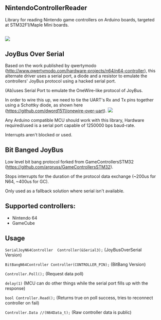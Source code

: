 ## NintendoControllerReader
Library for reading Nintendo game controllers on Arduino boards, targeted at STM32F1/Maple Mini boards.

##

![](https://raw.githubusercontent.com/GitMoDu/NintendoControllerReader/master/media/GameCubeControllerTesting.gif)


## JoyBus Over Serial
Based on the work published by qwertymodo (http://www.qwertymodo.com/hardware-projects/n64/n64-controller), this alternate driver uses a serial port, a diode and a resistor to emulate the controllers' JoyBus protocol using a hacked serial port.

(Ab)uses Serial Port to emulate the OneWire-like protocol of JoyBus.

In order to wire this up, we need to tie the UART's Rx and Tx pins together using a Schottky diode, as shown here (https://github.com/dword1511/onewire-over-uart).
![](https://raw.githubusercontent.com/GitMoDu/NintendoControllerReader/master/media/pp2od_rd.png)

Any Arduino compatible MCU should work with this library, Hardware required/used is a serial port capable of 1250000 bps baud-rate. 

Interrupts aren't blocked or used.

## Bit Banged JoyBus
Low level bit bang protocol forked from GameControllersSTM32 (https://github.com/arpruss/GameControllersSTM32).

Stops interrupts for the duration of the protocol data exchange (~200us for N64, ~400us for GC).

Only used as a fallback solution where serial isn't available.


## Supported controllers:
  * Nintendo 64
  * GameCube


## Usage  
`SerialJoyN64Controller  Controller(&Serial3);` (JoyBusOverSerial Version)

`BitBangN64Controller Controller(CONTROLLER_PIN);` (BitBang Version)


`Controller.Poll();` (Request data poll)

`delay(1)` (MCU can do other things while the serial port fills up with the response)

`bool Controller.Read();` (Returns true on poll success, tries to reconnect controller on fail)

`Controller.Data //(N64Data_t);` (Raw controller data is public)
